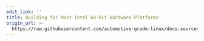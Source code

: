 ```yaml
---
edit_link: ''
title: Building for Most Intel 64-Bit Hardware Platforms
origin_url: >-
  https://raw.githubusercontent.com/automotive-grade-linux/docs-sources/master/docs/getting-started/machines/intel.md
---
```


<!-- WARNING: This file is generated by fetch_docs.js using /home/boron/Documents/AGL/docs-webtemplate/site/_data/tocs/getting_started/master/image-development-workflow-getting-started-book.yml -->

